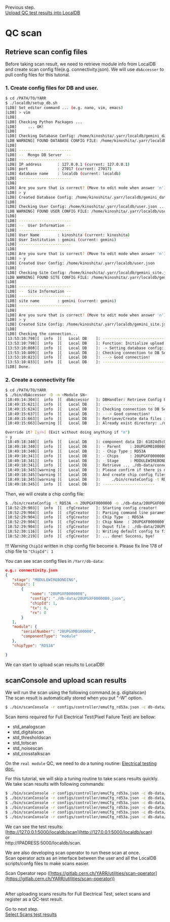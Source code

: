 Previous step.<br>
[Upload QC test results into LocalDB](nonelectricalwire.md)<br>

# QC scan

## Retrieve scan config files
Before taking scan result, we need to retrieve module info from LocalDB and create scan config file(e.g. connectivity.json). We will use `dbAccesser` to pull config files for this tutorial.

### 1. Create config files for DB and user.

```bash
$ cd /PATH/TO/YARR
$ ./localdb/setup_db.sh
[LDB] Set editor command ... (e.g. nano, vim, emacs)
[LDB] > vim
[LDB]
[LDB] Checking Python Packages ...
[LDB]     ... OK!
[LDB]
[LDB] Checking Database Config: /home/kinoshita/.yarr/localdb/gemini_database.json ...
[LDB WARNING] FOUND DATABASE CONFIG FILE: /home/kinoshita/.yarr/localdb/gemini_database.json
[LDB]
[LDB] -----------------------
[LDB] --  Mongo DB Server  --
[LDB] -----------------------
[LDB] IP address       : 127.0.0.1 (current: 127.0.0.1)
[LDB] port             : 27017 (current: 27017)
[LDB] database name    : localdb (current: localdb)
[LDB] -----------------------
[LDB]
[LDB] Are you sure that is correct? (Move to edit mode when answer 'n') [y/n/exit]
[LDB] > y
[LDB] Created Database Config: /home/kinoshita/.yarr/localdb/gemini_database.json.
[LDB]
[LDB] Checking User Config: /home/kinoshita/.yarr/localdb/user.json ...
[LDB WARNING] FOUND USER CONFIG FILE: /home/kinoshita/.yarr/localdb/user.json
[LDB]
[LDB] -----------------------
[LDB] --  User Information --
[LDB] -----------------------
[LDB] User Name        : kinoshita (current: kinoshita)
[LDB] User Institution : gemini (current: gemini)
[LDB] -----------------------
[LDB]
[LDB] Are you sure that is correct? (Move to edit mode when answer 'n') [y/n/exit]
[LDB] > y
[LDB] Created User Config: /home/kinoshita/.yarr/localdb/user.json
[LDB]
[LDB] Checking Site Config: /home/kinoshita/.yarr/localdb/gemini_site.json ...
[LDB WARNING] FOUND SITE CONFIG FILE: /home/kinoshita/.yarr/localdb/gemini_site.json
[LDB]
[LDB] -----------------------
[LDB] --  Site Information --
[LDB] -----------------------
[LDB] site name        : gemini (current: gemini)
[LDB] -----------------------
[LDB]
[LDB] Are you sure that is correct? (Move to edit mode when answer 'n') [y/n/exit]
[LDB] > y
[LDB] Created Site Config: /home/kinoshita/.yarr/localdb/gemini_site.json.
[LDB]
[LDB] Checking the connection...
[13:53:10:798][  info  ][   Local DB    ]: ------------------------------
[13:53:10:798][  info  ][   Local DB    ]: Function: Initialize upload function and check connection to Local DB
[13:53:10:808][  info  ][   Local DB    ]: -> Setting database config: /home/kinoshita/.yarr/localdb/gemini_database.json (default)
[13:53:10:809][  info  ][   Local DB    ]: Checking connection to DB Server: mongodb://127.0.0.1:27017/localdb ...
[13:53:10:823][  info  ][   Local DB    ]: ---> Good connection!
[13:53:10:833][  info  ][   Local DB    ]: ------------------------------
[LDB] Done.
```


### 2. Create a connectivity file
```bash
$ cd /PATH/TO/YARR
$ ./bin/dbAccessor -D -n <Module SN>
[18:49:14:304][  info  ][  dbAccessor   ]: DBHandler: Retrieve Config Files
[18:49:15:621][  info  ][   Local DB    ]: -----------------------
[18:49:15:624][  info  ][   Local DB    ]: Checking connection to DB Server: mongodb://127.0.0.1:27017/localdb ...
[18:49:15:637][  info  ][   Local DB    ]: ---> Good connection!
[18:49:15:663][  info  ][   Local DB    ]: Retrieve/Create data files in ./db-data
[18:49:15:663][warning ][   Local DB    ]: Already exist directory: ./db-data.

Override it? [y/n] (Exit without doing anything if "n")
> y
[18:49:18:340][  info  ][   Local DB    ]: component data ID: 61824d5c0a9e0e000a0f71b8
[18:49:18:340][  info  ][   Local DB    ]: - Parent    : 20UPGXM0100000 (module)
[18:49:18:340][  info  ][   Local DB    ]: - Chip Type : RD53A
[18:49:18:341][  info  ][   Local DB    ]: - Chips     : 20UPGXF0000000
[18:49:18:341][  info  ][   Local DB    ]: - Stage     : MODULEWIREBONDING
[18:49:18:341][  info  ][   Local DB    ]: Retrieve ... ./db-data/connectivity.json
[18:49:18:345][warning ][   Local DB    ]: Please confirm if there is no mistake in "./db-data/connectivity" before running scanConsole.
[18:49:18:345][warning ][   Local DB    ]: And create chip config files by:
[18:49:18:345][warning ][   Local DB    ]:     ./bin/createConfig -t RD53A -n 20UPGXF0000000 -o ./db-data/20UPGXF0000000.json
[18:49:18:345][  info  ][   Local DB    ]: -----------------------
```
Then, we will create a chip config file:

```bash
$ ./bin/createConfig -t RD53A -n 20UPGXF0000000 -o ./db-data/20UPGXF0000000.json
[18:52:29:903][  info  ][  cfgCreator   ]: Starting config creator!
[18:52:29:904][  info  ][  cfgCreator   ]: Parsing command line parameters ...
[18:52:29:904][  info  ][  cfgCreator   ]: Chip Type  : RD53A
[18:52:29:904][  info  ][  cfgCreator   ]: Chip Name  : 20UPGXF0000000
[18:52:29:904][  info  ][  cfgCreator   ]: Ouput file : ./db-data/20UPGXF0000000.json
[18:52:30:116][  info  ][  cfgCreator   ]: Writing default config to file ...
[18:52:30:219][  info  ][  cfgCreator   ]: ... done! Success, bye!
```
!!! Warning
    `ChipId` written in chip config file become `0`. Please fix line 178 of chip file to `"ChipId": 1` <br>

You can see scan config files in `/Yarr/db-data`:

```json
e.g.: connectivity.json
{
   "stage": "MODULEWIREBONDING",
   "chips": [
       {
           "name": "20UPGXF0000000",
           "config": "./db-data/20UPGXF0000000.json",
           "chipId": 1,
           "tx": 0,
           "rx": 0
       }
   ],
   "module": {
       "serialNumber": "20UPGXM0100000",
       "componentType": "module"
   },
   "chipType": "RD53A"

}
```

We can start to upload scan results to LocalDB!

## scanConsole and upload scan results

We will run the scan using the following command.(e.g. digitalscan)<br>
The scan result is automatically stored when you put "-W" option.
```bash
$ ./bin/scanConsole -r configs/controller/emuCfg_rd53a.json -c db-data/connectivity.json -s configs/scans/rd53a/std_digitalscan.json -W
```

Scan items required for Full Electrical Test(Pixel Failure Test) are bellow:<br>
- std_analogscan<br>
- std_digitalscan<br>
- std_thresholdscan<br>
- std_totscan<br>
- std_noisescan<br>
- std_crosstalkscan<br>

On the `real module` QC, we need to do a tuning routine: [Electrical testing doc.](https://cds.cern.ch/record/2723333/files/ATL-COM-ITK-2020-020.pdf)

For this tutorial, we will skip a tuning routine to take scans results quickly.  We take scan results with following commands:


```bash
$ ./bin/scanConsole -r configs/controller/emuCfg_rd53a.json -c db-data/connectivity.json -s configs/scans/rd53a/std_digitalscan.json -W
$ ./bin/scanConsole -r configs/controller/emuCfg_rd53a.json -c db-data/connectivity.json -s configs/scans/rd53a/std_analogscan.json -W
$ ./bin/scanConsole -r configs/controller/emuCfg_rd53a.json -c db-data/connectivity.json -s configs/scans/rd53a/std_thresholdscan.json -W
$ ./bin/scanConsole -r configs/controller/emuCfg_rd53a.json -c db-data/connectivity.json -s configs/scans/rd53a/std_totscan.json -t 10000 -W
$ ./bin/scanConsole -r configs/controller/emuCfg_rd53a.json -c db-data/connectivity.json -s configs/scans/rd53a/std_noisescan.json -W
$ ./bin/scanConsole -r configs/controller/emuCfg_rd53a.json -c db-data/connectivity.json -s configs/scans/rd53a/std_crostalkscan.json -W
```

We can see the test results:<br>
[http://127.0.0.1:5000/localdb/scan](http://127.0.0.1:5000/localdb/scan)<br>
 or <br>
http://IPADRESS:5000/localdb/scan.<br>


We are also developing scan operator to run these scan at once.<br>
Scan operator acts as an interface between the user and all the LocalDB scripts/confg files to make scans easier.

Scan Operator repo ([https://gitlab.cern.ch/YARR/utilities/scan-operator](https://gitlab.cern.ch/YARR/utilities/scan-operator))


<br>
After uploading scans results for Full Electrical Test, select scans and register as a QC-test result.

Go to next step.<br>
[Select Scans test results](upload_resultwire.md)<br>
